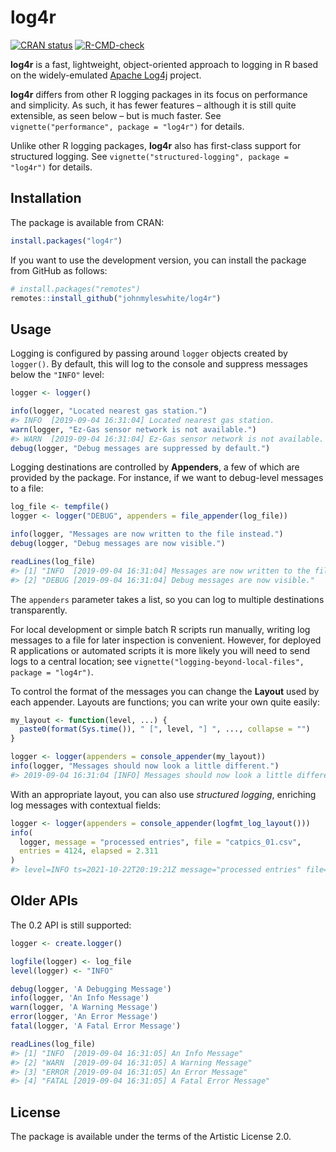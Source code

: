 
<!-- README.md is generated from README.Rmd. Please edit that file. -->

# log4r

<!-- badges: start -->

[![CRAN
status](https://www.r-pkg.org/badges/version/log4r)](https://cran.r-project.org/package=log4r)
[![R-CMD-check](https://github.com/johnmyleswhite/log4r/workflows/R-CMD-check/badge.svg)](https://github.com/johnmyleswhite/log4r/actions)
<!-- badges: end -->

**log4r** is a fast, lightweight, object-oriented approach to logging in
R based on the widely-emulated [Apache
Log4j](https://logging.apache.org/log4j/) project.

**log4r** differs from other R logging packages in its focus on
performance and simplicity. As such, it has fewer features – although it
is still quite extensible, as seen below – but is much faster. See
`vignette("performance", package = "log4r")` for details.

Unlike other R logging packages, **log4r** also has first-class support
for structured logging. See
`vignette("structured-logging", package = "log4r")` for details.

## Installation

The package is available from CRAN:

``` r
install.packages("log4r")
```

If you want to use the development version, you can install the package
from GitHub as follows:

``` r
# install.packages("remotes")
remotes::install_github("johnmyleswhite/log4r")
```

## Usage

Logging is configured by passing around `logger` objects created by
`logger()`. By default, this will log to the console and suppress
messages below the `"INFO"` level:

``` r
logger <- logger()

info(logger, "Located nearest gas station.")
#> INFO  [2019-09-04 16:31:04] Located nearest gas station.
warn(logger, "Ez-Gas sensor network is not available.")
#> WARN  [2019-09-04 16:31:04] Ez-Gas sensor network is not available.
debug(logger, "Debug messages are suppressed by default.")
```

Logging destinations are controlled by **Appenders**, a few of which are
provided by the package. For instance, if we want to debug-level
messages to a file:

``` r
log_file <- tempfile()
logger <- logger("DEBUG", appenders = file_appender(log_file))

info(logger, "Messages are now written to the file instead.")
debug(logger, "Debug messages are now visible.")

readLines(log_file)
#> [1] "INFO  [2019-09-04 16:31:04] Messages are now written to the file instead."
#> [2] "DEBUG [2019-09-04 16:31:04] Debug messages are now visible."
```

The `appenders` parameter takes a list, so you can log to multiple
destinations transparently.

For local development or simple batch R scripts run manually, writing log
messages to a file for later inspection is convenient. However, for deployed R
applications or automated scripts it is more likely you will need to send logs
to a central location; see
`vignette("logging-beyond-local-files", package = "log4r")`.

To control the format of the messages you can change the **Layout** used
by each appender. Layouts are functions; you can write your own quite
easily:

``` r
my_layout <- function(level, ...) {
  paste0(format(Sys.time()), " [", level, "] ", ..., collapse = "")
}

logger <- logger(appenders = console_appender(my_layout))
info(logger, "Messages should now look a little different.")
#> 2019-09-04 16:31:04 [INFO] Messages should now look a little different.
```

With an appropriate layout, you can also use *structured logging*,
enriching log messages with contextual fields:

``` r
logger <- logger(appenders = console_appender(logfmt_log_layout()))
info(
  logger, message = "processed entries", file = "catpics_01.csv",
  entries = 4124, elapsed = 2.311
)
#> level=INFO ts=2021-10-22T20:19:21Z message="processed entries" file=catpics_01.csv entries=4124 elapsed=2.311
```

## Older APIs

The 0.2 API is still supported:

``` r
logger <- create.logger()

logfile(logger) <- log_file
level(logger) <- "INFO"

debug(logger, 'A Debugging Message')
info(logger, 'An Info Message')
warn(logger, 'A Warning Message')
error(logger, 'An Error Message')
fatal(logger, 'A Fatal Error Message')

readLines(log_file)
#> [1] "INFO  [2019-09-04 16:31:05] An Info Message"      
#> [2] "WARN  [2019-09-04 16:31:05] A Warning Message"    
#> [3] "ERROR [2019-09-04 16:31:05] An Error Message"     
#> [4] "FATAL [2019-09-04 16:31:05] A Fatal Error Message"
```

## License

The package is available under the terms of the Artistic License 2.0.
